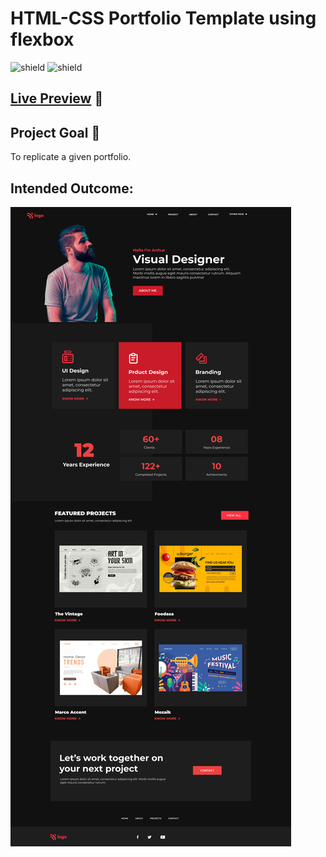 # HTML-CSS Portfolio Template using flexbox

![shield](https://img.shields.io/badge/HTML5-E34F26?style=for-the-badge&logo=html5&logoColor=white) ![shield](https://img.shields.io/badge/CSS3-1572B6?style=for-the-badge&logo=css3&logoColor=white) 

## [Live Preview](https://huzzii-css-project15.vercel.app/) :link:

## Project Goal :dart:

To replicate a given portfolio.

## Intended Outcome:

![Image](./15.png)
